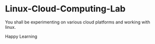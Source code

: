 # Linux-Cloud-Computing-Lab

You shall be experimenting on various cloud platforms and working with linux.

Happy Learning
